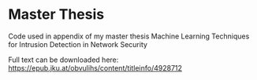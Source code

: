 # Master Thesis
 Code used in appendix of my master thesis Machine Learning Techniques for Intrusion Detection in Network Security
 
 Full text can be downloaded here:
 https://epub.jku.at/obvulihs/content/titleinfo/4928712
